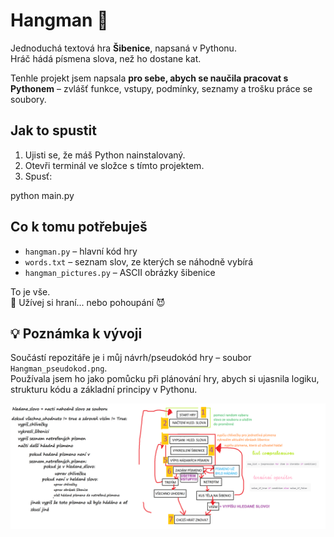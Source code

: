 # Hangman 🎩

Jednoduchá textová hra **Šibenice**, napsaná v Pythonu.  
Hráč hádá písmena slova, než ho dostane kat.

Tenhle projekt jsem napsala **pro sebe, abych se naučila pracovat s Pythonem** – zvlášť funkce, vstupy, podmínky, seznamy a trošku práce se soubory.

## Jak to spustit

1. Ujisti se, že máš Python nainstalovaný.
2. Otevři terminál ve složce s tímto projektem.
3. Spusť:

python main.py

## Co k tomu potřebuješ

- `hangman.py` – hlavní kód hry
- `words.txt` – seznam slov, ze kterých se náhodně vybírá
- `hangman_pictures.py` – ASCII obrázky šibenice

To je vše.  
🎉 Užívej si hraní... nebo pohoupání 😈

## 💡 Poznámka k vývoji

Součástí repozitáře je i můj návrh/pseudokód hry – soubor `Hangman_pseudokod.png`.  
Používala jsem ho jako pomůcku při plánování hry, abych si ujasnila logiku, strukturu kódu a základní principy v Pythonu.

![Návrh hry - pseudokód](assets/Hangman_pseudokod.png)
